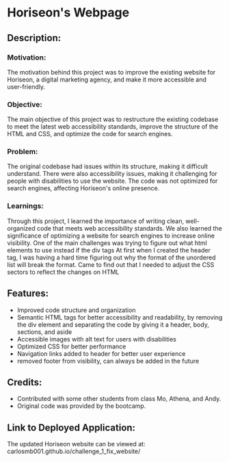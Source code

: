 # Horiseon's Webpage

## Description:
### Motivation:
The motivation behind this project was to improve the existing website for Horiseon, a digital marketing agency, and make it more accessible and user-friendly.

### Objective:
The main objective of this project was to restructure the existing codebase to meet the latest web accessibility standards, improve the structure of the HTML and CSS, and optimize the code for search engines.

### Problem:
The original codebase had issues within its structure, making it difficult understand. There were also accessibility issues, making it challenging for people with disabilities to use the website. The code was not optimized for search engines, affecting Horiseon's online presence.

### Learnings:
Through this project, I learned the importance of writing clean, well-organized code that meets web accessibility standards. We also learned the significance of optimizing a website for search engines to increase online visibility. One of the main challenges was trying to figure out what html elements to use instead if the div tags 
At first when I created the header tag, I was having a hard time figuring out why the format of the unordered list will break the format. Came to find out that I needed to adjust the CSS sectors to reflect the changes on HTML

## Features:
* Improved code structure and organization
* Semantic HTML tags for better accessibility and readability, by removing the div element and separating the code by giving it a header, body, sections, and aside
* Accessible images with alt text for users with disabilities
* Optimized CSS for better performance
* Navigation links added to header for better user experience
* removed footer from visibility, can always be added in the future

## Credits:
* Contributed with some other students from class Mo, Athena, and Andy.
* Original code was provided by the bootcamp.


## Link to Deployed Application:
The updated Horiseon website can be viewed at: carlosmb001.github.io/challenge_1_fix_website/